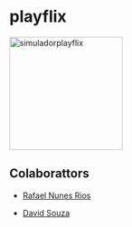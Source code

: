 # playflix


<img width="200" alt="simuladorplayflix" src="https://user-images.githubusercontent.com/55468847/94487047-3ba27b80-01d8-11eb-8506-61649909a9d5.png">



## Colaborattors

* [Rafael Nunes Rios](https://github.com/rafaelnunesr)

* [David Souza](https://github.com/souzapd)

